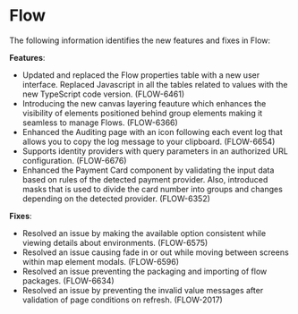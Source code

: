 #  Flow

<head>
  <meta name="guidename" content="Release Notes"/>
  <meta name="context" content="GUID-aec7347b-ef41-4e96-9464-903f69c3b5e4"/>
</head>


The following information identifies the new features and fixes in Flow:


**Features**:

-   Updated and replaced the Flow properties table with a new user interface. Replaced Javascript in all the tables related to values with the new TypeScript code version. \(FLOW-6461\)
-   Introducing the new canvas layering feauture which enhances the visibility of elements positioned behind group elements making it seamless to manage Flows. \(FLOW-6366\)
-   Enhanced the Auditing page with an icon following each event log that allows you to copy the log message to your clipboard. \(FLOW-6654\)
-   Supports identity providers with query parameters in an authorized URL configuration. \(FLOW-6676\)
-   Enhanced the Payment Card component by validating the input data based on rules of the detected payment provider. Also, introduced masks that is used to divide the card number into groups and changes depending on the detected provider. \(FLOW-6352\)

**Fixes**:

-   Resolved an issue by making the available option consistent while viewing details about environments. \(FLOW-6575\)
-   Resolved an issue causing fade in or out while moving between screens within map element modals. \(FLOW-6596\)
-   Resolved an issue preventing the packaging and importing of flow packages. \(FLOW-6634\)
-   Resolved an issue by preventing the invalid value messages after validation of page conditions on refresh. \(FLOW-2017\)